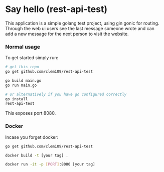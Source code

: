 # Say hello (rest-api-test)

This application is a simple golang test project, using gin gonic for routing. Through the web ui users see the last message someone wrote and can add a new message for the next person to visit the website.

### Normal usage
To get started simply run:
```sh
# get this repo
go get github.com/clem109/rest-api-test

go build main.go
go run main.go

# or alternatively if you have go configured correctly
go install
rest-api-test
```
This exposes port 8080.

### Docker
Incase you forget docker:

```sh
go get github.com/clem109/rest-api-test

docker build -t [your tag] .

docker run -it -p [PORT]:8080 [your tag]
```